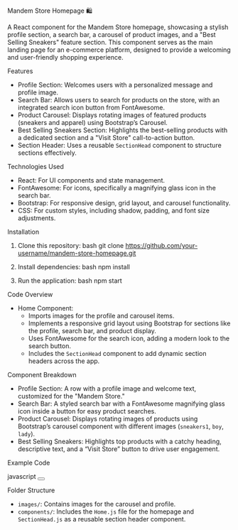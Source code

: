 

 Mandem Store Homepage 🛍️

A React component for the Mandem Store homepage, showcasing a stylish profile section, a search bar, a carousel of product images, and a "Best Selling Sneakers" feature section. This component serves as the main landing page for an e-commerce platform, designed to provide a welcoming and user-friendly shopping experience.

 Features

- Profile Section: Welcomes users with a personalized message and profile image.
- Search Bar: Allows users to search for products on the store, with an integrated search icon button from FontAwesome.
- Product Carousel: Displays rotating images of featured products (sneakers and apparel) using Bootstrap’s Carousel.
- Best Selling Sneakers Section: Highlights the best-selling products with a dedicated section and a "Visit Store" call-to-action button.
- Section Header: Uses a reusable `SectionHead` component to structure sections effectively.

 Technologies Used

- React: For UI components and state management.
- FontAwesome: For icons, specifically a magnifying glass icon in the search bar.
- Bootstrap: For responsive design, grid layout, and carousel functionality.
- CSS: For custom styles, including shadow, padding, and font size adjustments.

 Installation

1. Clone this repository:
   bash
   git clone https://github.com/your-username/mandem-store-homepage.git
   
2. Install dependencies:
   bash
   npm install
   
3. Run the application:
   bash
   npm start
   

 Code Overview

- Home Component:
  - Imports images for the profile and carousel items.
  - Implements a responsive grid layout using Bootstrap for sections like the profile, search bar, and product display.
  - Uses FontAwesome for the search icon, adding a modern look to the search button.
  - Includes the `SectionHead` component to add dynamic section headers across the app.

 Component Breakdown

- Profile Section: A row with a profile image and welcome text, customized for the "Mandem Store."
- Search Bar: A styled search bar with a FontAwesome magnifying glass icon inside a button for easy product searches.
- Product Carousel: Displays rotating images of products using Bootstrap’s carousel component with different images (`sneakers1`, `boy`, `lady`).
- Best Selling Sneakers: Highlights top products with a catchy heading, descriptive text, and a “Visit Store” button to drive user engagement.

 Example Code

javascript
<button className="tran2 width searchBtn" type="submit">
  <FontAwesomeIcon icon={faMagnifyingGlass} />
</button>


 Folder Structure

- `images/`: Contains images for the carousel and profile.
- `components/`: Includes the `Home.js` file for the homepage and `SectionHead.js` as a reusable section header component.


